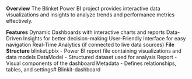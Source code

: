 **Overview**
The Blinket Power BI project provides interactive data visualizations and insights to analyze trends and performance metrics effectively.

**Features**
Dynamic Dashboards with interactive charts and reports
Data-Driven Insights for better decision-making
User-Friendly Interface for easy navigation
Real-Time Analytics (if connected to live data sources)
**File Structure**
blinket.pbix - Power BI report file containing visualizations and data models
DataModel - Structured dataset used for analysis
Report - Visual components of the dashboard
Metadata - Defines relationships, tables, and settings# Blinkit-dashboard
